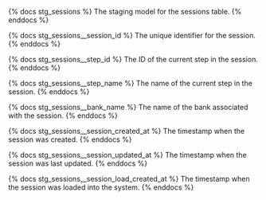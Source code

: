 {% docs stg_sessions %}
The staging model for the sessions table.
{% enddocs %}

{% docs stg_sessions__session_id %}
The unique identifier for the session.
{% enddocs %}

{% docs stg_sessions__step_id %}
The ID of the current step in the session.
{% enddocs %}

{% docs stg_sessions__step_name %}
The name of the current step in the session.
{% enddocs %}

{% docs stg_sessions__bank_name %}
The name of the bank associated with the session.
{% enddocs %}

{% docs stg_sessions__session_created_at %}
The timestamp when the session was created.
{% enddocs %}

{% docs stg_sessions__session_updated_at %}
The timestamp when the session was last updated.
{% enddocs %}

{% docs stg_sessions__session_load_created_at %}
The timestamp when the session was loaded into the system.
{% enddocs %}
